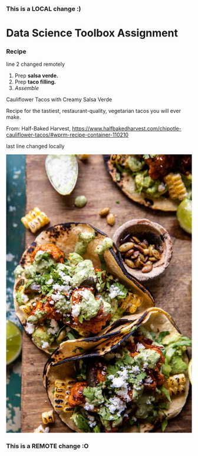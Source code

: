 ### This is a LOCAL change :)
<h1>Data Science Toolbox Assignment</h1>
<h3>Recipe </h3>
line 2 changed remotely  

1. Prep **salsa verde.**
2. Prep **taco filling.**
3. <em>Assemble</em>  

Cauliflower Tacos with Creamy Salsa Verde  

Recipe for the tastiest, restaurant-quality, vegetarian tacos you will ever make.  

From: Half-Baked Harvest, https://www.halfbakedharvest.com/chipotle-cauliflower-tacos/#wprm-recipe-container-110210  

last line changed locally  

![](recipe.png "Example of delicious tacos")


### This is a REMOTE change :O
